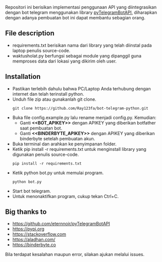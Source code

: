 Repositori ini berisikan implementasi penggunaan API yang diintegrasikan dengan bot telegram menggunakan library <a href="https://github.com/eternnoir/pyTelegramBotAPI">pyTelegramBotAPI</a>, diharapkan dengan adanya pembuatan bot ini dapat membantu sebagian orang.

## File description

- requirements.txt berisikan nama dari library yang telah diinstal pada laptop penulis source-code.
- waktusholat.py berfungsi sebagai module yang dipanggil guna memproses data dari lokasi yang dikirim oleh user.

## Installation

- Pastikan terlebih dahulu bahwa PC/Laptop Anda terhubung dengan internet dan telah terinstall python.
- Unduh file zip atau gunakanlah git clone.
  ```<language>
  git clone https://github.com/Ray123fa/bot-telegram-python.git
  ```
- Buka file config.example.py lalu rename menjadi config.py. Kemudian:
  - Ganti <b><<BOT_APIKEY>></b> dengan APIKEY yang diberikan botfather saat pembuatan bot.
  - Ganti <b><<BINDERBYTE_APIKEY>></b> dengan APIKEY yang diberikan binderbyte setelah pembuatan akun.
- Buka terminal dan arahkan ke penyimpanan folder.
- Ketik pip install -r requirements.txt untuk menginstall library yang digunakan penulis source-code.
  ```<language>
  pip install -r requirements.txt
  ```
- Ketik python bot.py untuk memulai program.
  ```<language>
  python bot.py
  ```
- Start bot telegram.
- Untuk menonaktifkan program, cukup tekan Ctrl+C.

## Big thanks to

- https://github.com/eternnoir/pyTelegramBotAPI
- https://pypi.org
- https://stackoverflow.com
- https://aladhan.com/
- https://binderbyte.co

Bila terdapat kesalahan maupun error, silakan ajukan melalui issues.